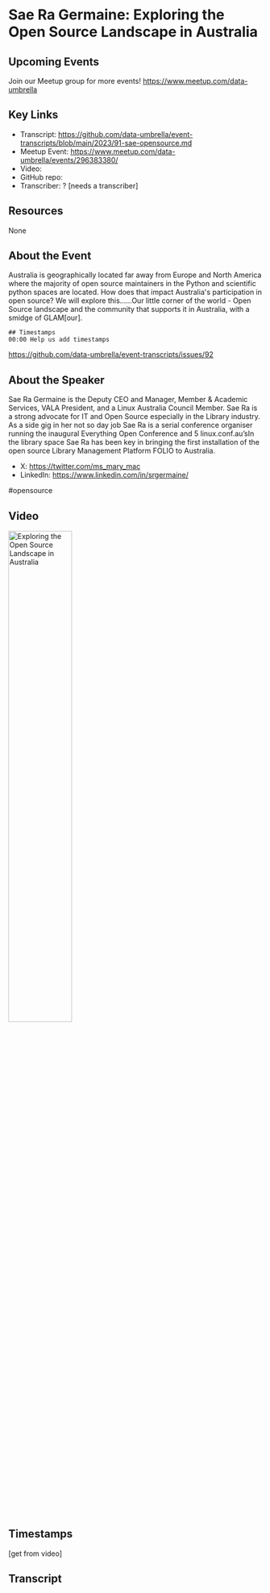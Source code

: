 # Sae Ra Germaine:  Exploring the Open Source Landscape in Australia

## Upcoming Events
Join our Meetup group for more events!
https://www.meetup.com/data-umbrella

## Key Links
- Transcript: https://github.com/data-umbrella/event-transcripts/blob/main/2023/91-sae-opensource.md
- Meetup Event: https://www.meetup.com/data-umbrella/events/296383380/
- Video: 
- GitHub repo:  
- Transcriber:  ? [needs a transcriber]

## Resources
None

## About the Event
Australia is geographically located far away from Europe and North America where the majority of open source maintainers in the Python and scientific python spaces are located. 
How does that impact Australia's participation in open source? We will explore this......Our little corner of the world - Open Source landscape and the community that supports it in Australia, with a smidge of GLAM[our].

```
## Timestamps
00:00 Help us add timestamps
```
https://github.com/data-umbrella/event-transcripts/issues/92

## About the Speaker
Sae Ra Germaine is the Deputy CEO and Manager, Member & Academic Services, VALA President, and a Linux Australia Council Member. 
Sae Ra is a strong advocate for IT and Open Source especially in the Library industry. As a side gig in her not so day job Sae Ra is a serial conference organiser running the inaugural Everything Open Conference and 5 linux.conf.au’sIn the library space Sae Ra has been key in bringing the first installation of the open source Library Management Platform FOLIO to Australia.

- X: https://twitter.com/ms_mary_mac
- LinkedIn: https://www.linkedin.com/in/srgermaine/

#opensource

## Video
<a href="http://www.youtube.com/watch?feature=player_embedded&v=4m1jVQdUTQo" target="_blank"><img src="http://img.youtube.com/vi/4m1jVQdUTQo/0.jpg"
alt="Exploring the Open Source Landscape in Australia" width="50%" /></a>

## Timestamps
[get from video]

## Transcript
